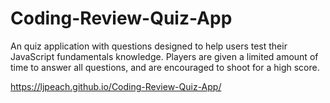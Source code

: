 # Coding-Review-Quiz-App
An quiz application with questions designed to help users test their JavaScript fundamentals knowledge. Players are given a limited amount of time to answer all questions, and are encouraged to shoot for a high score.


https://ljpeach.github.io/Coding-Review-Quiz-App/